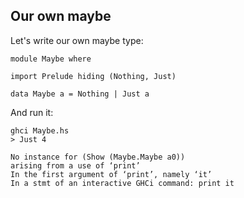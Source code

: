 ##  Our own maybe

Let's write our own maybe type:

    module Maybe where

    import Prelude hiding (Nothing, Just)

    data Maybe a = Nothing | Just a

And run it:

    ghci Maybe.hs
    > Just 4

    No instance for (Show (Maybe.Maybe a0))
    arising from a use of ‘print’
    In the first argument of ‘print’, namely ‘it’
    In a stmt of an interactive GHCi command: print it

